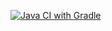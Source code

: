 [![Java CI with Gradle](https://github.com/ivangorbunov1996/Selenide/actions/workflows/gradle.yml/badge.svg)](https://github.com/ivangorbunov1996/Selenide/actions/workflows/gradle.yml)
